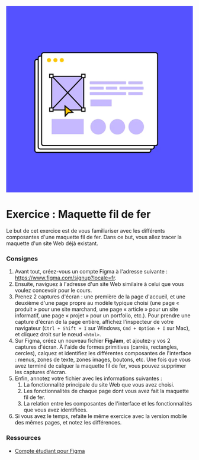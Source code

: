 ![Exemple d'une maquette fil de fer](exemple.webp)

# Exercice : Maquette fil de fer

Le but de cet exercice est de vous familiariser avec les différents composantes d'une maquette fil de fer. Dans ce but, vous allez tracer la maquette d'un site Web déjà existant.

### Consignes

1. Avant tout, créez-vous un compte Figma à l'adresse suivante : https://www.figma.com/signup?locale=fr.
2. Ensuite, naviguez à l'adresse d'un site Web similaire à celui que vous voulez concevoir pour le cours.
3. Prenez 2 captures d'écran : une première de la page d'accueil, et une deuxième d'une page propre au modèle typique choisi (une page « produit » pour une site marchand, une page « article » pour un site informatif, une page « projet » pour un portfolio, etc.). Pour prendre une capture d'écran de la page entière, affichez l'inspecteur de votre navigateur (`Ctrl + Shift + I` sur Windows, `Cmd + Option + I` sur Mac), et cliquez droit sur le nœud `<html>`.
4. Sur Figma, créez un nouveau fichier **FigJam**, et ajoutez-y vos 2 captures d'écran. À l'aide de formes primitives (carrés, rectangles, cercles), calquez et identifiez les différentes composantes de l'interface : menus, zones de texte, zones images, boutons, etc. Une fois que vous avez terminé de calquer la maquette fil de fer, vous pouvez supprimer les captures d'écran.
5. Enfin, annotez votre fichier avec les informations suivantes :
    1. La fonctionnalité principale du site Web que vous avez choisi.
    2. Les fonctionnalités de chaque page dont vous avez fait la maquette fil de fer.
    3. La relation entre les composantes de l'interface et les fonctionnalités que vous avez identifiées.
6. Si vous avez le temps, refaite le même exercice avec la version mobile des mêmes pages, et notez les différences.

### Ressources

- [Compte étudiant pour Figma](https://www.figma.com/education/)